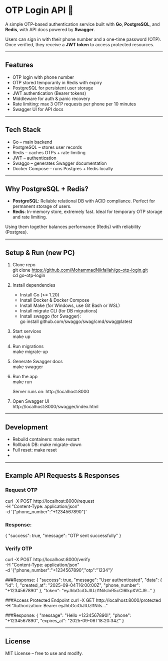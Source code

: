 # OTP Login API 🚀

A simple OTP-based authentication service built with **Go**, **PostgreSQL**, and **Redis**, with API docs powered by **Swagger**.  

Users can sign in with their phone number and a one-time password (OTP). Once verified, they receive a **JWT token** to access protected resources.

---

## Features
- OTP login with phone number  
- OTP stored temporarily in Redis with expiry  
- PostgreSQL for persistent user storage  
- JWT authentication (Bearer tokens)  
- Middleware for auth & panic recovery  
- Rate limiting: max 3 OTP requests per phone per 10 minutes  
- Swagger UI for API docs  

---

## Tech Stack
- Go – main backend  
- PostgreSQL – stores user records  
- Redis – caches OTPs + rate limiting  
- JWT – authentication  
- Swaggo – generates Swagger documentation  
- Docker Compose – runs Postgres + Redis locally  

---

## Why PostgreSQL + Redis?

- **PostgreSQL**: Reliable relational DB with ACID compliance. Perfect for permanent storage of users.  
- **Redis**: In-memory store, extremely fast. Ideal for temporary OTP storage and rate limiting.  

Using them together balances performance (Redis) with reliability (Postgres).

---

## Setup & Run (new PC)

1. Clone repo  
   git clone https://github.com/MohammadNikfallah/go-otp-login.git  
   cd go-otp-login  

2. Install dependencies  
   - Install Go (>= 1.20)  
   - Install Docker & Docker Compose  
   - Install Make (for Windows, use Git Bash or WSL)  
   - Install migrate CLI (for DB migrations)  
   - Install swaggo (for Swagger):  
     go install github.com/swaggo/swag/cmd/swag@latest  

3. Start services  
   make up  

4. Run migrations  
   make migrate-up  

5. Generate Swagger docs  
   make swagger  

6. Run the app  
   make run  

   Server runs on: http://localhost:8000  

7. Open Swagger UI  
   http://localhost:8000/swagger/index.html  

---

## Development
- Rebuild containers: make restart  
- Rollback DB: make migrate-down  
- Full reset: make reset
- 
---

## Example API Requests & Responses

### Request OTP
curl -X POST http://localhost:8000/request \
  -H "Content-Type: application/json" \
  -d '{"phone_number":"+1234567890"}'
  
### Response:
{
  "success": true,
  "message": "OTP sent successfully"
}

### Verify OTP
curl -X POST http://localhost:8000/verify \
  -H "Content-Type: application/json" \
  -d '{"phone_number":"+1234567890","otp":"1234"}'
  
###Response:
{
  "success": true,
  "message": "User authenticated",
  "data": {
    "id": 1,
    "created_at": "2025-09-04T16:00:00Z",
    "phone_number": "+1234567890"
  },
  "token": "eyJhbGciOiJIUzI1NiIsInR5cCI6IkpXVCJ9..."
}

###Access Protected Endpoint
curl -X GET http://localhost:8000/protected \
  -H "Authorization: Bearer eyJhbGciOiJIUzI1NiIs..."
  
###Response:
{
  "message": "Hello +1234567890!",
  "phone": "+1234567890",
  "expires_at": "2025-09-06T18:20:34Z"
}

---

## License
MIT License – free to use and modify.
